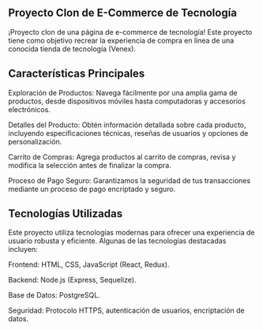 ## Proyecto Clon de E-Commerce de Tecnología

¡Proyecto clon de una página de e-commerce de tecnología! Este proyecto tiene como objetivo recrear la experiencia de compra en línea de una conocida tienda de tecnología (Venex).

## Características Principales

Exploración de Productos: Navega fácilmente por una amplia gama de productos, desde dispositivos móviles hasta computadoras y accesorios electrónicos.

Detalles del Producto: Obtén información detallada sobre cada producto, incluyendo especificaciones técnicas, reseñas de usuarios y opciones de personalización.

Carrito de Compras: Agrega productos al carrito de compras, revisa y modifica la selección antes de finalizar la compra.

Proceso de Pago Seguro: Garantizamos la seguridad de tus transacciones mediante un proceso de pago encriptado y seguro.

<!-- Seguimiento de Pedidos: Mantente informado sobre el estado de tus pedidos con actualizaciones en tiempo real y un historial detallado. -->

## Tecnologías Utilizadas

Este proyecto utiliza tecnologías modernas para ofrecer una experiencia de usuario robusta y eficiente. Algunas de las tecnologías destacadas incluyen:

Frontend: HTML, CSS, JavaScript (React, Redux).

Backend: Node.js (Express, Sequelize).

Base de Datos: PostgreSQL.

Seguridad: Protocolo HTTPS, autenticación de usuarios, encriptación de datos.


